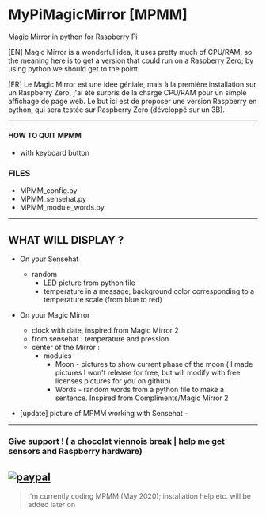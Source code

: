 # MyPiMagicMirror [MPMM]
Magic Mirror in python for Raspberry Pi

[EN]
Magic Mirror is a wonderful idea,
it uses pretty much of CPU/RAM,
so the meaning here is to get a version that could run on a Raspberry Zero;
by using python we should get to the point.

[FR]
Le Magic Mirror est une idée géniale,
mais à la première installation sur un Raspberry Zero,
j'ai été surpris de la charge CPU/RAM pour un simple affichage de page web.
Le but ici est de proposer une version Raspberry en python,
qui sera testée sur Raspberry Zero (développé sur un 3B).

------------------------------------------------

#### HOW TO QUIT MPMM
  - with <Escape> keyboard button
  
### FILES
  - MPMM_config.py
  - MPMM_sensehat.py
  - MPMM_module_words.py

------------------------------------------------
## WHAT WILL DISPLAY ?
  - On your Sensehat
      - random 
        - LED picture from python file
        - temperature in a message, background color corresponding to a temperature scale (from blue to red)
  - On your Magic Mirror
    - clock with date, inspired from Magic Mirror 2
    - from sensehat : temperature and pression
    - center of the Mirror :
      - modules
        - Moon - pictures to show current phase of the moon ( I made pictures I won't release for free, but will modify with free licenses pictures for you on github)
        - Words - random words from a python file to make a sentence. Inspired from Compliments/Magic Mirror 2
  
  - [update] picture of MPMM working with Sensehat -
-------------------------------------
### Give support ! ( a chocolat viennois break | help me get sensors and Raspberry hardware)
[![paypal](https://www.paypalobjects.com/en_US/i/btn/btn_donateCC_LG.gif)](https://www.paypal.com/cgi-bin/webscr?cmd=_s-xclick&hosted_button_id=E79JA29LBLTAE&source=url)
------------------------------------------------
> I'm currently coding MPMM (May 2020); installation help etc. will be added later on
